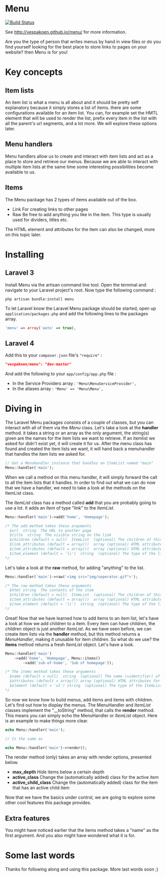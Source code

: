 # Menu

[![Build Status](https://secure.travis-ci.org/vespakoen/menu.png?branch=master)](http://travis-ci.org/vespakoen/menu)

See http://vespakoen.github.io/menu/ for more information.

Are you the type of person that writes menus by hand in view files or do you find yourself looking for the best place to store links to pages on your website? then Menu is for you!

# Key concepts

## Item lists
An item list is what a menu is all about and it should be pretty self explanatory because it simply stores a list of items.
there are some configurations available for an item list.
You can, for example set the HMTL element that will be used to render the list, prefix every item in the list with all the parent's url segments, and a lot more. We will explore these options later.

## Menu handlers
Menu handlers allow us to create and interact with item lists and act as a place to store and retrieve our menus.
Because we are able to interact with multiple item lists at the same time some interesting possibilities become available to us.

## Items
The Menu package has 2 types of items available out of the box.

- Link
  For creating links to other pages
- Raw
  Be free to add anything you like in the item.
  This type is usually used for dividers, titles etc.

The HTML element and attributes for the item can also be changed, more on this topic later.

# Installing

## Laravel 3

Install Menu via the artisan command line tool. Open the terminal and navigate to your Laravel project's root.
Now type the following command :

```shell
php artisan bundle:install menu
```

To let Laravel know the Laravel Menu package should be started, open up `application/packages.php` and add the following lines to the packages array.

```php
'menu' => array('auto' => true),
```

## Laravel 4

Add this to your `composer.json` file's `"require"` :

```json
"vespakoen/menu": "dev-master"
```

And add the following to your `app/config/app.php` file :

- In the Service Providers array : `'Menu\MenuServiceProvider',`
- In the aliases array : `'Menu' => 'Menu\Menu',`

# Diving in

The Laravel Menu packages consists of a couple of classes, but you can interact with all of them via the _Menu_ class.
Let's take a look at the **handler** method. it takes a string or an array as the only argument, the string(s) given are the names for the item lists we want to retrieve.
If an itemlist we asked for didn't exist yet, it will create it for us.
After the menu class has found and created the item lists we want, it will hand back a menuhandler that handles the item lists we asked for.

```php
// Get a MenuHandler instance that handles an ItemList named "main"
Menu::handler('main');
```

When we call a method on this menu handler, it will simply forward the call to all the item lists that it handles.
In order to find out what we can do now that we have a handler, we need to take a look at the methods on the ItemList class.

The _ItemList_ class has a method called **add** that you are probably going to use a lot. It adds an _Item_ of type "link" to the _ItemList_.

```php
Menu::handler('main')->add('home', 'Homepage');

/* The add method takes these arguments
  $url  string  The URL to another page
  $title  string  The visible string on the link
  $children (default = null)  ItemList  (optional) The children of this page
  $link_attributes (default = array())  array (optional) HTML attributes for the <a> element
  $item_attributes (default = array())  array (optional) HTML attributes for the list element (usually <li>)
  $item_element (default = 'li')  string  (optional) The type of the list element
*/
```

Let's take a look at the **raw** method, for adding "anything" to the list.

```php
Menu::handler('main')->raw('<img src="img/seperator.gif">');

/* The raw method takes these arguments
  $html string  The contents of the item
  $children (default = null)  ItemList  (optional) The children of this item
  $item_attributes (default = array())  array (optional) HTML attributes for the list element (usually <li>)
  $item_element (default = 'li')  string  (optional) The type of the list element
*/
```

Great! Now that we have learned how to add items to an item list, let's have a look at how we add children to a item.
Every item can have children, the children object is just another _ItemList_. As we have seen before, we can create item lists via the **handler** method, but this method returns a _MenuHandler_, making it unusable for item children.
So what do we use? the **items** method returns a fresh _ItemList_ object. Let's have a look.

```php
Menu::handler('main')
    ->add('home', 'Homepage', Menu::items()
        ->add('sub-of-home', 'Sub of homepage'));

/* The items method takes these arguments
  $name (default = null)  string  (optional) The name (=identifier) of this ItemList
  $attributes (default = array()) array (optional) HTML attributes for the ItemList element (usually <ul>)
  $element (default = 'ul') string  (optional) The type of the ItemList element
*/
```

So now we know how to build menus, add items and items with children.
Let's find out how to display the menus.
The MenuHandler and _ItemList_ classes implement the "__toString" method, that calls the **render** method.
This means you can simply echo the MenuHandler or _ItemList_ object.
Here is an example to make things more clear.

```php
echo Menu::handler('main');

// Is the same as

echo Menu::handler('main')->render();
```

The render method (only) takes an array with render options, presented below.

- **max_depth**
  Hide items below a certain depth
- **active_class**
  Change the (automatically added) class for the active item
- **active_child_class**
  Change the (automatically added) class for the item that has an active child item

Now that we have the basics under control, we are going to explore some other cool features this package provides.

## Extra features

You might have noticed earlier that the items method takes a "name" as the first argument.
And you also might have wondered what it is for.

# Some last words

Thanks for following along and using this package.
More last words soon ;)
